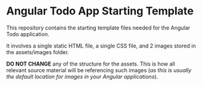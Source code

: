 # Angular Todo App Starting Template

This repository contains the starting template files needed for the Angular Todo application.

It involves a single static HTML file, a single CSS file, and 2 images stored in the assets/images folder.

**DO NOT CHANGE** any of the structure for the assets. This is how all relevant source material will be referencing such images (_as this is usually the default location for images in your Angular applications_).

